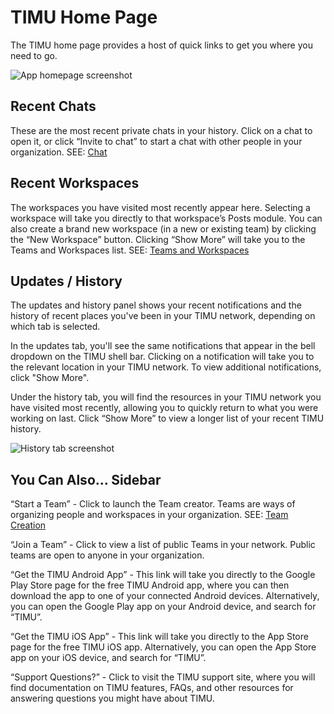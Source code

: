 # TIMU Home Page

The TIMU home page provides a host of quick links to get you where you need to go.

![App homepage screenshot](https://fakeimg.pl/640x360/)

## Recent Chats

These are the most recent private chats in your history. Click on a chat to open it, or click “Invite to chat” to start a chat with other people in your organization. SEE: [Chat](Chat.html)

## Recent Workspaces

The workspaces you have visited most recently appear here. Selecting a workspace will take you directly to that workspace’s Posts module. You can also create a brand new workspace (in a new or existing team) by clicking the “New Workspace” button. Clicking “Show More” will take you to the Teams and Workspaces list. SEE: [Teams and Workspaces](Teams%20and%20Workspaces.html)

## Updates / History

The updates and history panel shows your recent notifications and the history of recent places you've been in your TIMU network, depending on which tab is selected.

In the updates tab, you'll see the same notifications that appear in the bell dropdown on the TIMU shell bar. Clicking on a notification will take you to the relevant location in your TIMU network. To view additional notifications, click "Show More".

Under the history tab, you will find the resources in your TIMU network you have visited most recently, allowing you to quickly return to what you were working on last. Click “Show More” to view a longer list of your recent TIMU history.

![History tab screenshot](https://fakeimg.pl/640x360/)

## You Can Also… Sidebar

“Start a Team” - Click to launch the Team creator. Teams are ways of organizing people and workspaces in your organization. SEE: [Team Creation](Team%20Creation.html)

“Join a Team” - Click to view a list of public Teams in your network. Public teams are open to anyone in your organization.

“Get the TIMU Android App” - This link will take you directly to the Google Play Store page for the free TIMU Android app, where you can then download the app to one of your connected Android devices. Alternatively, you can open the Google Play app on your Android device, and search for “TIMU”.

“Get the TIMU iOS App” - This link will take you directly to the App Store page for the free TIMU iOS app. Alternatively, you can open the App Store app on your iOS device, and search for “TIMU”.

“Support Questions?” - Click to visit the TIMU support site, where you will find documentation on TIMU features, FAQs, and other resources for answering questions you might have about TIMU.
